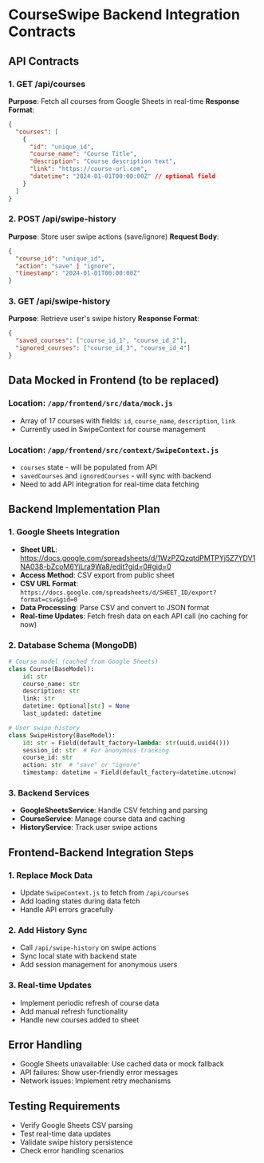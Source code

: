 # CourseSwipe Backend Integration Contracts

## API Contracts

### 1. GET /api/courses
**Purpose**: Fetch all courses from Google Sheets in real-time
**Response Format**:
```json
{
  "courses": [
    {
      "id": "unique_id",
      "course_name": "Course Title",
      "description": "Course description text",
      "link": "https://course-url.com",
      "datetime": "2024-01-01T00:00:00Z" // optional field
    }
  ]
}
```

### 2. POST /api/swipe-history
**Purpose**: Store user swipe actions (save/ignore)
**Request Body**:
```json
{
  "course_id": "unique_id",
  "action": "save" | "ignore",
  "timestamp": "2024-01-01T00:00:00Z"
}
```

### 3. GET /api/swipe-history
**Purpose**: Retrieve user's swipe history
**Response Format**:
```json
{
  "saved_courses": ["course_id_1", "course_id_2"],
  "ignored_courses": ["course_id_3", "course_id_4"]
}
```

## Data Mocked in Frontend (to be replaced)

### Location: `/app/frontend/src/data/mock.js`
- Array of 17 courses with fields: `id`, `course_name`, `description`, `link`
- Currently used in SwipeContext for course management

### Location: `/app/frontend/src/context/SwipeContext.js`
- `courses` state - will be populated from API
- `savedCourses` and `ignoredCourses` - will sync with backend
- Need to add API integration for real-time data fetching

## Backend Implementation Plan

### 1. Google Sheets Integration
- **Sheet URL**: https://docs.google.com/spreadsheets/d/1WzPZQzqtdPMTPYj5Z7YDV1NA038-bZcoM6YiLra9Wa8/edit?gid=0#gid=0
- **Access Method**: CSV export from public sheet
- **CSV URL Format**: `https://docs.google.com/spreadsheets/d/SHEET_ID/export?format=csv&gid=0`
- **Data Processing**: Parse CSV and convert to JSON format
- **Real-time Updates**: Fetch fresh data on each API call (no caching for now)

### 2. Database Schema (MongoDB)
```python
# Course model (cached from Google Sheets)
class Course(BaseModel):
    id: str
    course_name: str
    description: str
    link: str
    datetime: Optional[str] = None
    last_updated: datetime

# User swipe history
class SwipeHistory(BaseModel):
    id: str = Field(default_factory=lambda: str(uuid.uuid4()))
    session_id: str  # For anonymous tracking
    course_id: str
    action: str  # "save" or "ignore"
    timestamp: datetime = Field(default_factory=datetime.utcnow)
```

### 3. Backend Services
- **GoogleSheetsService**: Handle CSV fetching and parsing
- **CourseService**: Manage course data and caching
- **HistoryService**: Track user swipe actions

## Frontend-Backend Integration Steps

### 1. Replace Mock Data
- Update `SwipeContext.js` to fetch from `/api/courses`
- Add loading states during data fetch
- Handle API errors gracefully

### 2. Add History Sync
- Call `/api/swipe-history` on swipe actions
- Sync local state with backend state
- Add session management for anonymous users

### 3. Real-time Updates
- Implement periodic refresh of course data
- Add manual refresh functionality
- Handle new courses added to sheet

## Error Handling
- Google Sheets unavailable: Use cached data or mock fallback
- API failures: Show user-friendly error messages
- Network issues: Implement retry mechanisms

## Testing Requirements
- Verify Google Sheets CSV parsing
- Test real-time data updates
- Validate swipe history persistence
- Check error handling scenarios